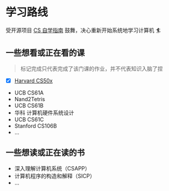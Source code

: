 # 学习路线

受开源项目 [CS 自学指南](https://csdiy.wiki/) 鼓舞，决心重新开始系统地学习计算机 🏄

## 一些想看或正在看的课

> 标记完成只代表完成了该门课的作业，并不代表知识入脑了捏

- [x] [Harvard CS50x](./cs50x/intro)
- UCB CS61A
- Nand2Tetris
- UCB CS61B
- 华科 计算机硬件系统设计
- UCB CS61C
- Stanford CS106B
- ...

## 一些想读或正在读的书

- 深入理解计算机系统（CSAPP）
- 计算机程序的构造和解释（SICP）
- ...